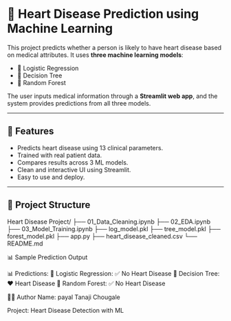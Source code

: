 # 💓 Heart Disease Prediction using Machine Learning

This project predicts whether a person is likely to have heart disease based on medical attributes. It uses **three machine learning models**:

- 🧠 Logistic Regression  
- 🌳 Decision Tree  
- 🌲 Random Forest  

The user inputs medical information through a **Streamlit web app**, and the system provides predictions from all three models.

---

## 📌 Features

- Predicts heart disease using 13 clinical parameters.
- Trained with real patient data.
- Compares results across 3 ML models.
- Clean and interactive UI using Streamlit.
- Easy to use and deploy.

---

## 📁 Project Structure

Heart Disease Project/
├── 01_Data_Cleaning.ipynb
├── 02_EDA.ipynb
├── 03_Model_Training.ipynb
├── log_model.pkl
├── tree_model.pkl
├── forest_model.pkl
├── app.py
├── heart_disease_cleaned.csv
└── README.md

📊 Sample Prediction Output

📊 Predictions:
🧠 Logistic Regression: ✅ No Heart Disease
🌳 Decision Tree: ❤️ Heart Disease
🌲 Random Forest: ✅ No Heart Disease


👨‍💻 Author
Name: payal Tanaji Chougale

Project: Heart Disease Detection with ML
